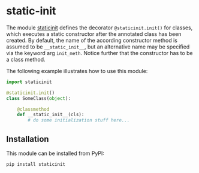 static-init
===========

The module [staticinit](staticinit.py) defines the decorator `@staticinit.init()` for classes, which executes a static
constructor after the annotated class has been created.
By default, the name of the according constructor method is assumed to be `__static_init__`, but an alternative name may
be specified via the keyword arg `init_meth`. 
Notice further that the constructor has to be a class method.

The following example illustrates how to use this module: 
```python
import staticinit

@staticinit.init()
class SomeClass(object):

    @classmethod
    def __static_init__(cls):
        # do some initialization stuff here...
```

Installation
------------

This module can be installed from PyPI:
```
pip install staticinit
```
